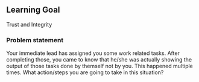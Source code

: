 ## Learning Goal
Trust and Integrity

### Problem statement
Your immediate lead has assigned you some work related tasks. After completing those, you came to know that he/she was actually showing the output of those tasks done by themself not by you. This happened multiple times. What action/steps you are going to take in this situation?

